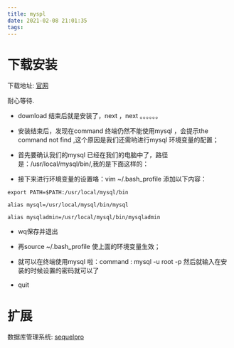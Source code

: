 ```yaml
---
title: myspl
date: 2021-02-08 21:01:35
tags:
---
```


# 下载安装

下载地址: [官网](https://www.mysql.com/)

耐心等待.

- download 结束后就是安装了，next ，next 。。。。。。

- 安装结束后，发现在command 终端仍然不能使用mysql ，会提示the command not find ,这个原因是我们还需哟进行mysql 环境变量的配置；

- 首先要确认我们的mysql 已经在我们的电脑中了，路径是：/usr/local/mysql/bin/,我的是下面这样的：

- 接下来进行环境变量的设置咯：vim ~/.bash_profile 添加以下内容：

```
export PATH=$PATH:/usr/local/mysql/bin

alias mysql=/usr/local/mysql/bin/mysql

alias mysqladmin=/usr/local/mysql/bin/mysqladmin
```

- wq保存并退出

- 再source ~/.bash_profile 使上面的环境变量生效；

- 就可以在终端使用mysql 啦：command : mysql -u root -p 然后就输入在安装的时候设置的密码就可以了

- quit

# 扩展

数据库管理系统: [sequelpro](http://www.sequelpro.com/)